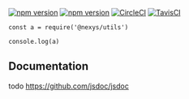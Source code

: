 [![npm version](https://badge.fury.io/js/%40nexys%2Futils.svg)](https://www.npmjs.com/package/@nexys/utils)
[![npm version](https://img.shields.io/npm/v/@nexys/utils.svg)](https://www.npmjs.com/package/@nexys/utils)
[![CircleCI](https://circleci.com/gh/Nexysweb/utils.svg?style=svg)](https://circleci.com/gh/Nexysweb/utils)
[![TavisCI](https://travis-ci.com/Nexysweb/utils.svg?branch=master)](https://travis-ci.com/Nexysweb/utils)

```
const a = require('@nexys/utils')

console.log(a)
```

## Documentation

todo https://github.com/jsdoc/jsdoc
